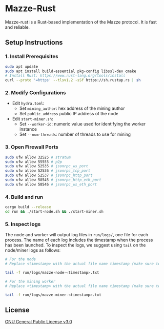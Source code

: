 # Mazze-Rust

Mazze-rust is a Rust-based implementation of the Mazze protocol. It is fast and reliable.

## Setup Instructions

### 1. Install Prerequisites
```bash
sudo apt update
sudo apt install build-essential pkg-config libssl-dev cmake
# Install Rust: https://www.rust-lang.org/tools/install
curl --proto '=https' --tlsv1.2 -sSf https://sh.rustup.rs | sh
```


### 2. Modify Configurations

- Edit `hydra.toml`:
  - Set `mining_author`: hex address of the mining author
  - Set `public_address` public IP address of the node
- Edit `start-miner.sh`:
  - Set `--worker-id`: numeric value used for identifying the worker instance
  - Set `--num-threads`: number of threads to use for mining

### 3. Open Firewall Ports
```bash
sudo ufw allow 32525 # stratum
sudo ufw allow 55555 # p2p
sudo ufw allow 52535 # jsonrpc_ws_port
sudo ufw allow 52536 # jsonrpc_tcp_port
sudo ufw allow 52537 # jsonrpc_http_port
sudo ufw allow 58545 # jsonrpc_http_eth_port
sudo ufw allow 58546 # jsonrpc_ws_eth_port
```


### 4. Build and run
```bash
cargo build --release
cd run && ./start-node.sh && ./start-miner.sh 
```

### 5. Inspect logs

The node and worker will output log files in `run/logs/`, one file for each process. The name of each log includes the timestamp when the process has been launched.
To inspect the logs, we suggest using `tail` on the node/miner logs as follows:
```bash
# For the node
# Replace <timestamp> with the actual file name timestamp (make sure to select the latest log file)

tail -f run/logs/mazze-node-<timestamp>.txt

# For the mining worker
# Replace <timestamp> with the actual file name timestamp (make sure to select the latest log file)

tail -f run/logs/mazze-miner-<timestamp>.txt
```




## License

[GNU General Public License v3.0](https://github.com/s94130586/mazze-rust/blob/master/LICENSE)
